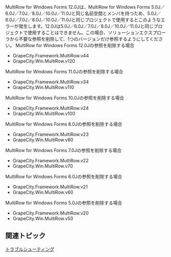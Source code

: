 MultiRow for Windows Forms 12.0Jは、MultiRow for Windows Forms 5.0J／6.0J／7.0J／8.0J／10.0J／11.0Jと同じ名前空間とメンバを持つため、5.0J／6.0J／7.0J／8.0J／10.0J／11.0Jと同じプロジェクトで使用するとこのようなエラーが発生します。12.0Jは5.0J／6.0J／7.0J／8.0J／10.0J／11.0Jと同じプロジェクトで使用することはできません。この場合、ソリューションエクスプローラから不要な参照を削除して、1つのバージョンだけ参照するようにしてください。
MultiRow for Windows Forms 12.0Jの参照を削除する場合

* GrapeCity.Framework.MultiRow.v44
* GrapeCity.Win.MultiRow.v120

MultiRow for Windows Forms 11.0Jの参照を削除する場合

* GrapeCity.Framework.MultiRow.v34
* GrapeCity.Win.MultiRow.v110

MultiRow for Windows Forms 10.0Jの参照を削除する場合

* GrapeCity.Framework.MultiRow.v24
* GrapeCity.Win.MultiRow.v100

MultiRow for Windows Forms 8.0Jの参照を削除する場合

* GrapeCity.Framework.MultiRow.v23
* GrapeCity.Win.MultiRow.v80

MultiRow for Windows Forms 7.0Jの参照を削除する場合

* GrapeCity.Framework.MultiRow.v22
* GrapeCity.Win.MultiRow.v70

MultiRow for Windows Forms 6.0Jの参照を削除する場合

* GrapeCity.Framework.MultiRow.v21
* GrapeCity.Win.MultiRow.v60

MultiRow for Windows Forms 5.0Jの参照を削除する場合

* GrapeCity.Framework.MultiRow.v20
* GrapeCity.Win.MultiRow.v50

## 関連トピック

[トラブルシューティング](gcdocsite__documentlink?toc-item-id=bc257039-b6b1-4130-b079-bb9fa2c116bd)

<br>
